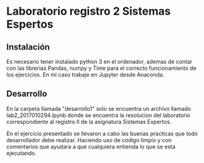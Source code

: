 # Laboratorio registro 2 Sistemas Espertos

## Instalación 
Es necesario tener instalado python 3 en el ordenador, ademas de contar con las librerias Pandas, numpy
y Time para el correcto funcionamiento de los ejercicios. En mi caso trabaje en Jupyter desde Anaconda.

## Desarrollo

En la carpeta llamada "desarrollo1" solo se encuentra un archivo llamado lab2_2017010294.ipynb donde se 
encuentra la resolucion del laboratorio correspondiente al registro II de la asignatura Sistemas Expertos.

En el ejercicio presentado se llevaron a cabo las buenas practicas que todo desarrollador debe realizar. 
Haciendo uso de código limpio y con comentarios que ayudara a que cualquiera entienda lo que se esta ejecutando.
